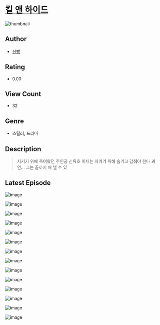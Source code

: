# [킬 앤 하이드](https://comic.naver.com/challenge/list?titleId=811161)
![thumbnail](https://image-comic.pstatic.net/user_contents_data/challenge_comic/2023/05/25/367213/upload_7089007982341599792_480x623.jpeg)

## Author
- [신빵](https://comic.naver.com/artistTitle?id=367213)

## Rating
- 0.00

## View Count
- 32

## Genre
- 스릴러, 드라마

## Description
> 지키기 위해 죽여왔던 주인공 신류호 이제는 지키기 위해 숨기고 감춰야 한다 과연... 그는 끝까지 해 낼 수 있


## Latest Episode
![image](https://image-comic.pstatic.net/user_contents_data/challenge_comic/2023/05/25/367213/upload_7076054660849754723.jpeg)

![image](https://image-comic.pstatic.net/user_contents_data/challenge_comic/2023/05/25/367213/upload_3977351806788527153.jpeg)

![image](https://image-comic.pstatic.net/user_contents_data/challenge_comic/2023/05/25/367213/upload_3919366854289810789.jpeg)

![image](https://image-comic.pstatic.net/user_contents_data/challenge_comic/2023/05/25/367213/upload_4135492167566385763.jpeg)

![image](https://image-comic.pstatic.net/user_contents_data/challenge_comic/2023/05/25/367213/upload_7233398061142335841.jpeg)

![image](https://image-comic.pstatic.net/user_contents_data/challenge_comic/2023/05/25/367213/upload_7365971688577131828.jpeg)

![image](https://image-comic.pstatic.net/user_contents_data/challenge_comic/2023/05/25/367213/upload_7233120072870475619.jpeg)

![image](https://image-comic.pstatic.net/user_contents_data/challenge_comic/2023/05/25/367213/upload_3905801078953817907.jpeg)

![image](https://image-comic.pstatic.net/user_contents_data/challenge_comic/2023/05/25/367213/upload_3991141659071504697.jpeg)

![image](https://image-comic.pstatic.net/user_contents_data/challenge_comic/2023/05/25/367213/upload_3976739379530380643.jpeg)

![image](https://image-comic.pstatic.net/user_contents_data/challenge_comic/2023/05/25/367213/upload_3616730667409291108.jpeg)

![image](https://image-comic.pstatic.net/user_contents_data/challenge_comic/2023/05/25/367213/upload_7076333898870383668.jpeg)

![image](https://image-comic.pstatic.net/user_contents_data/challenge_comic/2023/05/25/367213/upload_3834877962711543909.jpeg)

![image](https://image-comic.pstatic.net/user_contents_data/challenge_comic/2023/05/25/367213/upload_4049922657988535906.jpeg)
